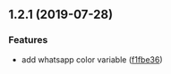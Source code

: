 <a name="1.2.1"></a>
## 1.2.1 (2019-07-28)


### Features

* add whatsapp color variable ([f1fbe36](https://github.com/wocss/wocss/commit/f1fbe36))



